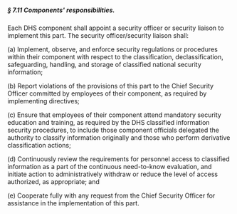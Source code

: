 ##### § 7.11 Components' responsibilities. #####

Each DHS component shall appoint a security officer or security liaison to implement this part. The security officer/security liaison shall:

(a) Implement, observe, and enforce security regulations or procedures within their component with respect to the classification, declassification, safeguarding, handling, and storage of classified national security information;

(b) Report violations of the provisions of this part to the Chief Security Officer committed by employees of their component, as required by implementing directives;

(c) Ensure that employees of their component attend mandatory security education and training, as required by the DHS classified information security procedures, to include those component officials delegated the authority to classify information originally and those who perform derivative classification actions;

(d) Continuously review the requirements for personnel access to classified information as a part of the continuous need-to-know evaluation, and initiate action to administratively withdraw or reduce the level of access authorized, as appropriate; and

(e) Cooperate fully with any request from the Chief Security Officer for assistance in the implementation of this part.
